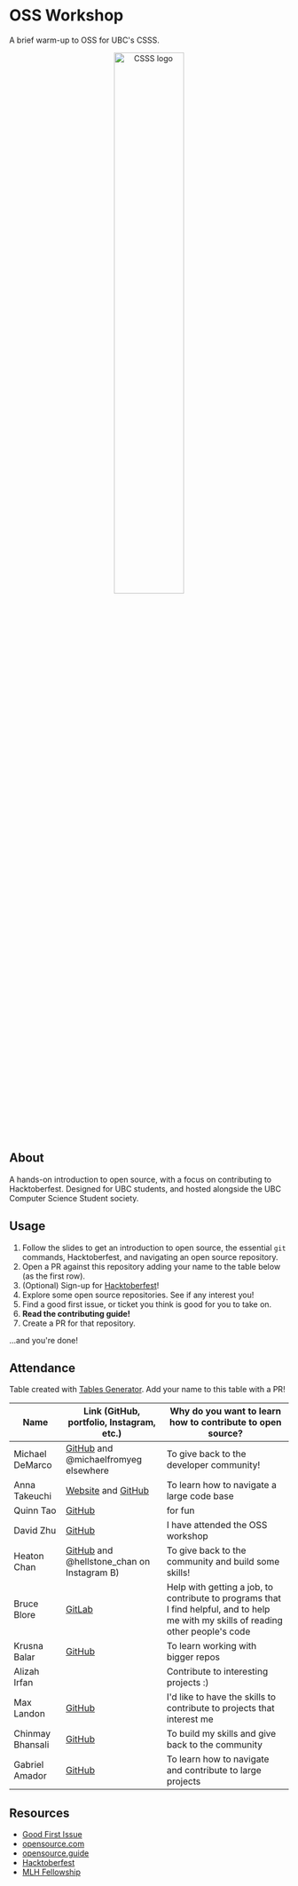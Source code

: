 # OSS Workshop

A brief warm-up to OSS for UBC's CSSS.

<p align="center">
    <img src="images/csss.png" alt="CSSS logo" width="50%" />
</p>

## About

A hands-on introduction to open source, with a focus on contributing to Hacktoberfest. Designed for UBC students, and hosted alongside the UBC Computer Science Student society.

## Usage

1. Follow the slides to get an introduction to open source, the essential `git` commands, Hacktoberfest, and navigating an open source repository.
2. Open a PR against this repository adding your name to the table below (as the first row).
3. (Optional) Sign-up for [Hacktoberfest](https://hacktoberfest.com)!
4. Explore some open source repositories. See if any interest you!
5. Find a good first issue, or ticket you think is good for you to take on.
6. **Read the contributing guide!**
7. Create a PR for that repository.

...and you're done!

## Attendance

Table created with [Tables Generator](https://www.tablesgenerator.com/markdown_tables). Add your name to this table with a PR!

| Name             | Link (GitHub, portfolio, Instagram, etc.)                                        | Why do you want to learn how to contribute to open source?                                                                           |
| ---------------- | -------------------------------------------------------------------------------- | ------------------------------------------------------------------------------------------------------------------------------------ |
| Michael DeMarco  | [GitHub](https://github.com/michaelfromyeg) and @michaelfromyeg elsewhere        | To give back to the developer community!                                                                                             |
| Anna Takeuchi    | [Website](https://annatakeuchi.dev) and [GitHub](https://github.com/annatake)    | To learn how to navigate a large code base                                                                                           |
| Quinn Tao        | [GitHub](https://github.com/t-quinn-t/oss-workshop)                              | for fun                                                                                                                              |
| David Zhu        | [GitHub](https://github.com/DavidZhu1388)                                        | I have attended the OSS workshop                                                                                                     |
| Heaton Chan      | [GitHub](https://github.com/codingonapotato) and @hellstone_chan on Instagram B) | To give back to the community and build some skills!                                                                                 |
| Bruce Blore      | [GitLab](https://gitlab.com/0100001001000010)                                    | Help with getting a job, to contribute to programs that I find helpful, and to help me with my skills of reading other people's code |
| Krusna Balar     | [GitHub](https://github.com/krusnabalar)                                         | To learn working with bigger repos                                                                                                   |
| Alizah Irfan     |                                                                                  | Contribute to interesting projects :)                                                                                                |
| Max Landon       | [GitHub](https://github.com/Yotter)                                              | I'd like to have the skills to contribute to projects that interest me                                                               |
| Chinmay Bhansali | [GitHub](https://github.com/ChinmayBhansali)                                     | To build my skills and give back to the community 
| Gabriel Amador    | [GitHub](https://github.com/GabrielAmador2005)                                   | To learn how to navigate and contribute to large projects

## Resources

- [Good First Issue](https://goodfirstissues.com)
- [opensource.com](https://opensource.com)
- [opensource.guide](https://opensource.guide/how-to-contribute)
- [Hacktoberfest](https://hacktoberfest.com)
- [MLH Fellowship](https://fellowship.mlh.io)

